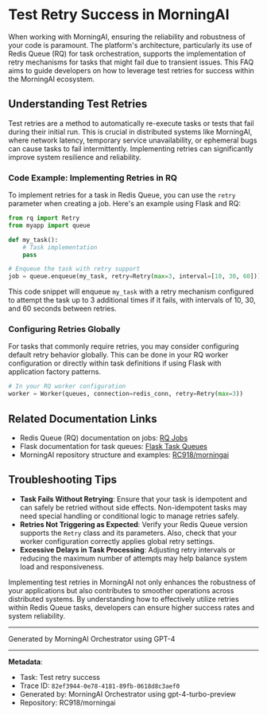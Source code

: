 # Test Retry Success in MorningAI

When working with MorningAI, ensuring the reliability and robustness of your code is paramount. The platform's architecture, particularly its use of Redis Queue (RQ) for task orchestration, supports the implementation of retry mechanisms for tasks that might fail due to transient issues. This FAQ aims to guide developers on how to leverage test retries for success within the MorningAI ecosystem.

## Understanding Test Retries

Test retries are a method to automatically re-execute tasks or tests that fail during their initial run. This is crucial in distributed systems like MorningAI, where network latency, temporary service unavailability, or ephemeral bugs can cause tasks to fail intermittently. Implementing retries can significantly improve system resilience and reliability.

### Code Example: Implementing Retries in RQ

To implement retries for a task in Redis Queue, you can use the `retry` parameter when creating a job. Here's an example using Flask and RQ:

```python
from rq import Retry
from myapp import queue

def my_task():
    # Task implementation
    pass

# Enqueue the task with retry support
job = queue.enqueue(my_task, retry=Retry(max=3, interval=[10, 30, 60]))
```

This code snippet will enqueue `my_task` with a retry mechanism configured to attempt the task up to 3 additional times if it fails, with intervals of 10, 30, and 60 seconds between retries.

### Configuring Retries Globally

For tasks that commonly require retries, you may consider configuring default retry behavior globally. This can be done in your RQ worker configuration or directly within task definitions if using Flask with application factory patterns.

```python
# In your RQ worker configuration
worker = Worker(queues, connection=redis_conn, retry=Retry(max=3))
```

## Related Documentation Links

- Redis Queue (RQ) documentation on jobs: [RQ Jobs](https://python-rq.org/docs/jobs/)
- Flask documentation for task queues: [Flask Task Queues](https://flask.palletsprojects.com/en/2.0.x/patterns/tasks/)
- MorningAI repository structure and examples: [RC918/morningai](https://github.com/RC918/morningai)

## Troubleshooting Tips

- **Task Fails Without Retrying**: Ensure that your task is idempotent and can safely be retried without side effects. Non-idempotent tasks may need special handling or conditional logic to manage retries safely.
- **Retries Not Triggering as Expected**: Verify your Redis Queue version supports the `Retry` class and its parameters. Also, check that your worker configuration correctly applies global retry settings.
- **Excessive Delays in Task Processing**: Adjusting retry intervals or reducing the maximum number of attempts may help balance system load and responsiveness.

Implementing test retries in MorningAI not only enhances the robustness of your applications but also contributes to smoother operations across distributed systems. By understanding how to effectively utilize retries within Redis Queue tasks, developers can ensure higher success rates and system reliability.

---
Generated by MorningAI Orchestrator using GPT-4

---

**Metadata**:
- Task: Test retry success
- Trace ID: `82ef3944-0e78-4181-89fb-0618d8c3aef0`
- Generated by: MorningAI Orchestrator using gpt-4-turbo-preview
- Repository: RC918/morningai
